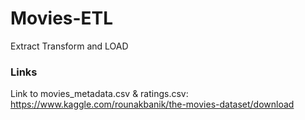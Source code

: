 # Movies-ETL
Extract Transform and LOAD

### Links

Link to movies_metadata.csv & ratings.csv: https://www.kaggle.com/rounakbanik/the-movies-dataset/download

